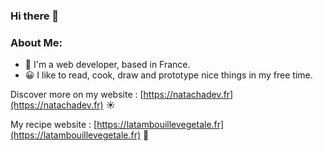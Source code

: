 ### Hi there 👋

###  About Me:

- 🏦 I'm a web developer, based in France.
- 😀 I like to read, cook, draw and prototype nice things in my free time.

Discover more on my website : [https://natachadev.fr](https://natachadev.fr) ☀️

My recipe website : [https://latambouillevegetale.fr](https://latambouillevegetale.fr) 🌱
